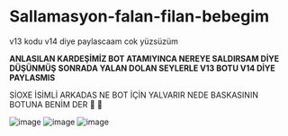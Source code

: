 # Sallamasyon-falan-filan-bebegim
v13 kodu v14 diye paylascaam cok yüzsüzüm

__ANLASILAN KARDEŞİMİZ BOT ATAMIYINCA NEREYE SALDIRSAM DİYE DÜŞÜNMÜŞ__
__SONRADA YALAN DOLAN SEYLERLE V13 BOTU V14 DİYE PAYLASMIS__

SİOXE İSİMLİ ARKADAS NE BOT İÇİN YALVARIR NEDE BASKASININ BOTUNA BENİM DER 🙉 🙈

![image](https://cdn.discordapp.com/attachments/1063078778408013896/1065284776895971388/image.png)
![image](https://cdn.discordapp.com/attachments/1063078778408013896/1065284883729088542/image.png)
![image](https://cdn.discordapp.com/attachments/1063078778408013896/1065285803326058516/image.png)

